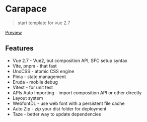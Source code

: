 # Carapace

> start template for vue 2.7

[Preview](https://carapace-vue2.netlify.app/)

## Features

- Vue 2.7 - Vue2, but composition API, SFC setup syntax
- Vite, pnpm - that fast
- UnoCSS - atomic CSS engine
- Pinia - state management
- Eruda - mobile debug
- Vitest - for unit test
- APIs Auto Importing - import composition API or other directly
- Layout system
- WebfontDL - use web font with a persistent file cache
- Auto Zip - zip your dist folder for deployment
- Taze - better way to update dependencies
